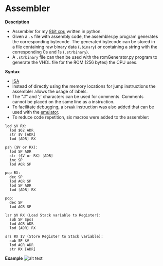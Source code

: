 # Assembler

**Description**
  - Assembler for my [8bit cpu](https://github.com/dma-neves/8bcpu) written in python.
  - Given a `.s` file with assembly code, the assembler.py program generates the corresponding bytecode. The generated bytecode can be stored in a file containing raw binary data (`.binary`) or containing a string with the corresponding 0s and 1s (`.strbinary`).
  -  A `.strbinary` file can then be used with the romGenerator.py program to generate the VHDL file for the ROM (256 bytes) the CPU uses.
  
**Syntax**
  - [ISA](https://github.com/dma-neves/8bcpu/blob/main/other/ISA/ISA.txt)
  - Instead of directly using the memory locations for jump instructions the assembler allows the usage of labels.
  - The "#" and ';' characters can be used for comments. Comments cannot be placed on the same line as a instruction.
  - To facilitate debugging, a `break` instruction was also added that can be used with the [emulator](https://github.com/dma-neves/8bcpuEmulator).
  - To reduce code repetition, six macros were added to the assembler:

  ```
  lod $V RX:
    lod $62 ADR
    str $V [ADR]
    lod [ADR] RX

  psh ($V or RX):
    lod SP ADR
    str ($V or RX) [ADR]
    inc SP
    lod ACR SP 

  pop RX:
    dec SP
    lod ACR SP
    lod SP ADR
    lod [ADR] RX

  pop:
    dec SP
    lod ACR SP

  lsr $V RX (Load Stack variable to Register):
    sub SP $pos
    lod ACR ADR
    lod [ADR] RX

  srs RX $V (Store Register to Stack variable):
    sub SP $V
    lod ACR ADR
    str RX [ADR]
  ```
  
**Example**
  ![alt text](https://github.com/dma-neves/Assembler/blob/main/other/code.png)
